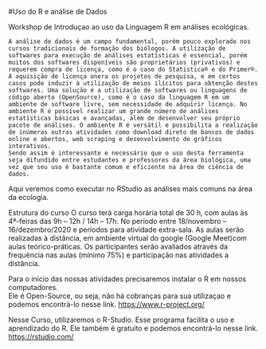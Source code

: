 #Uso do R e análise de Dados


Workshop de Introduçao ao uso da Linguagem R em análises ecológicas.


    A análise de dados é um campo fundamental, porém pouco explorado nos cursos tradicionais de formação dos biólogos. A utilização de softwares para execução de análises estatísticas é essencial, porém muitos dos softwares disponíveis são proprietários (privativos) e requerem compra de licença, como é o caso do Statistica® e do Primer®. A aquisição de licença onera os projetos de pesquisa, e em certos casos pode induzir à utilização de meios ilícitos para obtenção destes softwares. Uma solução é a utilização de softwares ou linguagens de código aberto (OpenSource), como é o caso da linguagem R em um ambiente de software livre, sem necessidade de adquirir licença. No ambiente R é possível realizar um grande número de análises estatísticas básicas e avançadas, além de desenvolver seu próprio pacote de análises. O ambiente R é versátil e possibilita a realização de inúmeras outras atividades como download direto de bancos de dados online e abertos, web scraping e desenvolvimento de gráficos interativos. 
    Sendo assim é interessante e necessário que o uso desta ferramenta seja difundido entre estudantes e professores da área biológica, uma vez que seu uso é bastante comum e eficiente na área de ciência de dados. 

Aqui veremos como executar no RStudio as análises mais comuns na área da ecologia.

Estrutura do curso
O curso terá carga horária total de 30 h, com aulas às 4ª-feiras das 9h – 12h / 14h – 17h.
No período entre 18/novembro – 16/dezembro/2020 e períodos para atividade extra-sala. 
As aulas serão realizadas à distância, em ambiente virtual do google (Google Meet)com aulas teórico-práticas. 
Os participantes serão avaliados através da frequência nas aulas (mínimo 75%) e participação nas atividades a distância.


Para o início das nossas atividades precisaremos instalar o R em nossos computadores.   
    Ele é Open-Source, ou seja, não há cobranças para sua utilizaçao e podemos encontrá-lo nesse link. 
    https://www.r-project.org/

Nesse Curso, utilizaremos o R-Studio. 
    Esse programa facilita o uso e aprendizado do R. 
    Ele também é gratuito e podemos encontrá-lo nesse link.
    https://rstudio.com/
